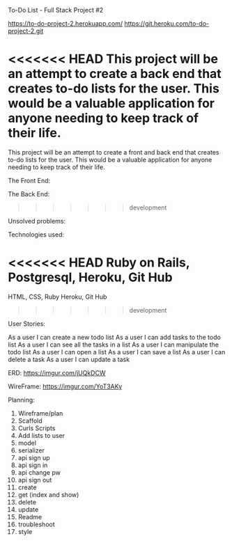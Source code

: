 To-Do List - Full Stack Project #2

https://to-do-project-2.herokuapp.com/ https://git.heroku.com/to-do-project-2.git

<<<<<<< HEAD
This project will be an attempt to create a back end that creates to-do lists for the user. This would be a valuable application for anyone needing to keep track of their life.
=======
This project will be an attempt to create a front and back end that creates to-do lists for the user. This would be a valuable application for anyone needing to keep track of their life.

The Front End:

The Back End:
>>>>>>> development

Unsolved problems:

Technologies used:

<<<<<<< HEAD
Ruby on Rails, Postgresql, Heroku, Git Hub
=======
HTML, CSS, Ruby
Heroku, Git Hub
>>>>>>> development

User Stories:

  As a user I can create a new todo list
  As a user I can add tasks to the todo list
  As a user I can see all the tasks in a list
  As a user I can manipulate the todo list
    As a user I can open a list
    As a user I can save a list
    As a user I can delete a task
    As a user I can update a task

ERD:
https://imgur.com/jUQkDCW

WireFrame:
https://imgur.com/YoT3AKy

Planning:

1) Wireframe/plan
2) Scaffold
3) Curls Scripts
4) Add lists to user
5) model
6) serializer
7) api sign up
8) api sign in
9) api change pw
10) api sign out
11) create
12) get (index and show)
13) delete
14) update
15) Readme
16) troubleshoot
17) style
